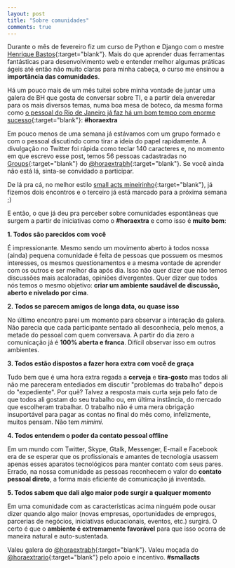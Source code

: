 ```yaml
---
layout: post
title: "Sobre comunidades"
comments: true
---
```


Durante o mês de fevereiro fiz um curso de Python e Django com o mestre [Henrique Bastos](http://twitter.com/henriquebastos){:target="blank"}. Mais do que aprender duas ferramentas fantásticas para desenvolvimento web e entender melhor algumas práticas ágeis até então não muito claras para minha cabeça, o curso me ensinou a **importância das comunidades**.

Há um pouco mais de um mês tuitei sobre minha vontade de juntar uma galera de BH que gosta de conversar sobre TI, e a partir dela enveredar para os mais diversos temas, numa boa mesa de boteco, da mesma forma como [o pessoal do Rio de Janeiro já faz há um bom tempo com enorme sucesso](http://horaextra.org/){:target="blank"}: __#horaextra__

Em pouco menos de uma semana já estávamos com um grupo formado e com o pessoal discutindo como tirar a ideia do papel rapidamente. A divulgação no Twitter foi rápida como teclar 140 caracteres e, no momento em que escrevo esse post, temos 56 pessoas cadastradas no [Groups](http://groups.google.com/group/horaextrabh){:target="blank"} do [@horaextrabh](http://twitter.com/horaextrabh){:target="blank"}. Se você ainda não está lá, sinta-se convidado a participar.

De lá pra cá, no melhor estilo [small acts mineirinho](http://smallactsmanifesto.org/){:target="blank"}, já fizemos dois encontros e o terceiro já está marcado para a próxima semana ;)

E então, o que já deu pra perceber sobre comunidades espontâneas que surgem a partir de iniciativas como o __#horaextra__ e como isso é __muito bom__:

__1. Todos são parecidos com você__

É impressionante. Mesmo sendo um movimento aberto à todos nossa (ainda) pequena comunidade é feita de pessoas que possuem os mesmos interesses, os mesmos questionamentos e a mesma vontade de aprender com os outros e ser melhor dia após dia. Isso não quer dizer que não temos discussões mais acaloradas, opiniões divergentes. Quer dizer que todos nós temos o mesmo objetivo: **criar um ambiente saudável de discussão, aberto e nivelado por cima**.

__2. Todos se parecem amigos de longa data, ou quase isso__

No último encontro parei um momento para observar a interação da galera. Não parecia que cada participante sentado ali desconhecia, pelo menos, a metade do pessoal com quem conversava. A partir do dia zero a comunicação já é __100% aberta e franca__. Difícil observar isso em outros ambientes.

__3. Todos estão dispostos a fazer hora extra com você de graça__

Tudo bem que é uma hora extra regada a __cerveja__ e __tira-gosto__ mas todos ali não me pareceram entediados em discutir "problemas do trabalho" depois do "expediente". Por quê? Talvez a resposta mais curta seja pelo fato de que todos ali gostam do seu trabalho ou, em última instância, do mercado que escolheram trabalhar. O trabalho não é uma mera obrigação insuportável para pagar as contas no final do mês como, infelizmente, muitos pensam. Não tem _mimimi_.

__4. Todos entendem o poder da contato pessoal offline__

Em um mundo com Twitter, Skype, Gtalk, Messenger, E-mail e Facebook era de se esperar que os profissionais e amantes de tecnologia usassem apenas esses aparatos tecnológicos para manter contato com seus pares. Errado, na nossa comunidade as pessoas reconhecem o valor do __contato pessoal direto__, a forma mais eficiente de comunicação já inventada.

__5. Todos sabem que dali algo maior pode surgir a qualquer momento__

Em uma comunidade com as características acima ninguém pode ousar dizer quando algo maior (novas empresas, oportunidades de empregos, parcerias de negócios, iniciativas educacionais, eventos, etc.) surgirá. O certo é que o __ambiente é extremamente favorável__ para que isso ocorra de maneira natural e auto-sustentada.

Valeu galera do [@horaextrabh](http://twitter.com/horaextrabh){:target="blank"}. Valeu moçada do [@horaextrario](http://twitter.com/horaextrario){:target="blank"} pelo apoio e incentivo. **#smallacts**
